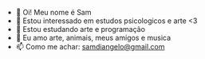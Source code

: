 - 👋 Oi! Meu nome é Sam
- 👀 Estou interessado em estudos psicologicos e arte <3
- 🌱 Estou estudando arte e programação
- 💞️ Eu amo arte, animais, meus amigos e musica
- 📫 Como me achar: samdiangelo@gmail.com
